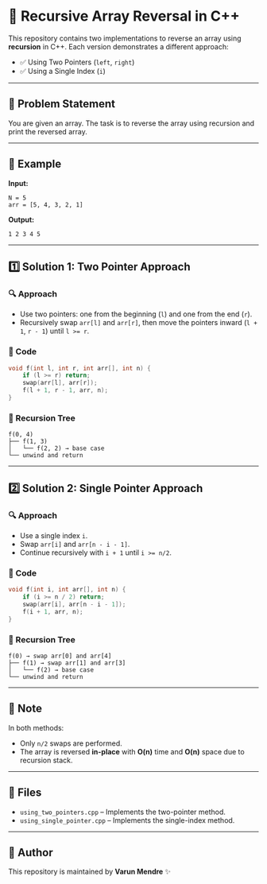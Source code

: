 # 🔁 Recursive Array Reversal in C++

This repository contains two implementations to reverse an array using **recursion** in C++. Each version demonstrates a different approach:

- ✅ Using Two Pointers (`left`, `right`)
- ✅ Using a Single Index (`i`)

---

## 🧩 Problem Statement

You are given an array. The task is to reverse the array using recursion and print the reversed array.

---

## 📌 Example

**Input:**

```
N = 5  
arr = [5, 4, 3, 2, 1]
```

**Output:**

```
1 2 3 4 5
```

---

## 1️⃣ Solution 1: Two Pointer Approach

### 🔍 Approach

- Use two pointers: one from the beginning (`l`) and one from the end (`r`).
- Recursively swap `arr[l]` and `arr[r]`, then move the pointers inward (`l + 1`, `r - 1`) until `l >= r`.

### 📌 Code

```cpp
void f(int l, int r, int arr[], int n) {
    if (l >= r) return;
    swap(arr[l], arr[r]);
    f(l + 1, r - 1, arr, n);
}
```

### 🌳 Recursion Tree

```
f(0, 4)
├── f(1, 3)
│   └── f(2, 2) → base case
└── unwind and return
```

---

## 2️⃣ Solution 2: Single Pointer Approach

### 🔍 Approach

- Use a single index `i`.
- Swap `arr[i]` and `arr[n - i - 1]`.
- Continue recursively with `i + 1` until `i >= n/2`.

### 📌 Code

```cpp
void f(int i, int arr[], int n) {
    if (i >= n / 2) return;
    swap(arr[i], arr[n - i - 1]);
    f(i + 1, arr, n);
}
```

### 🌳 Recursion Tree

```
f(0) → swap arr[0] and arr[4]
├── f(1) → swap arr[1] and arr[3]
│   └── f(2) → base case
└── unwind and return
```

---

## 🧠 Note

In both methods:
- Only `n/2` swaps are performed.
- The array is reversed **in-place** with **O(n)** time and **O(n)** space due to recursion stack.

---

## 📁 Files

- `using_two_pointers.cpp` – Implements the two-pointer method.
- `using_single_pointer.cpp` – Implements the single-index method.

---

## 📌 Author

This repository is maintained by **Varun Mendre** ✨